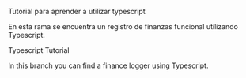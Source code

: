 Tutorial para aprender a utilizar typescript

En esta rama se encuentra un registro de finanzas funcional utilizando Typescript.

Typescript Tutorial

In this branch you can find a finance logger using Typescript.

